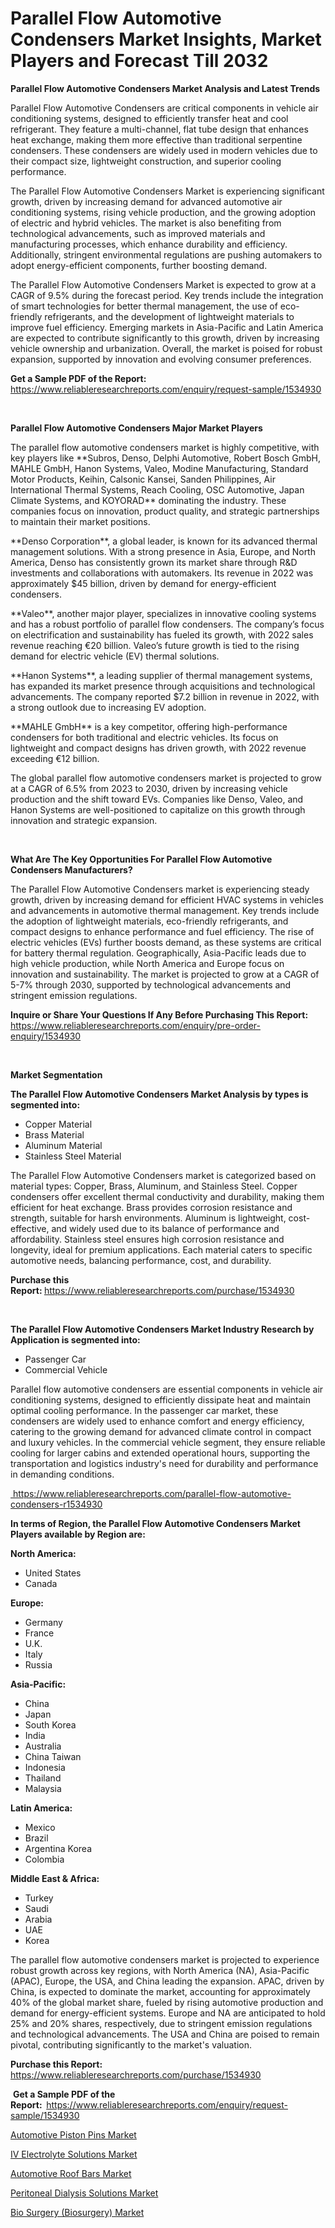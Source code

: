 <p><h1>Parallel Flow Automotive Condensers Market Insights, Market Players and Forecast Till 2032</h1></p><p><strong>Parallel Flow Automotive Condensers Market Analysis and Latest Trends</strong></p>
<p><p>Parallel Flow Automotive Condensers are critical components in vehicle air conditioning systems, designed to efficiently transfer heat and cool refrigerant. They feature a multi-channel, flat tube design that enhances heat exchange, making them more effective than traditional serpentine condensers. These condensers are widely used in modern vehicles due to their compact size, lightweight construction, and superior cooling performance.</p><p>The Parallel Flow Automotive Condensers Market is experiencing significant growth, driven by increasing demand for advanced automotive air conditioning systems, rising vehicle production, and the growing adoption of electric and hybrid vehicles. The market is also benefiting from technological advancements, such as improved materials and manufacturing processes, which enhance durability and efficiency. Additionally, stringent environmental regulations are pushing automakers to adopt energy-efficient components, further boosting demand.</p><p>The Parallel Flow Automotive Condensers Market is expected to grow at a CAGR of 9.5% during the forecast period. Key trends include the integration of smart technologies for better thermal management, the use of eco-friendly refrigerants, and the development of lightweight materials to improve fuel efficiency. Emerging markets in Asia-Pacific and Latin America are expected to contribute significantly to this growth, driven by increasing vehicle ownership and urbanization. Overall, the market is poised for robust expansion, supported by innovation and evolving consumer preferences.</p></p>
<p><strong>Get a Sample PDF of the Report:&nbsp;</strong> <a href="https://www.reliableresearchreports.com/enquiry/request-sample/1534930?utm_campaign=32&utm_medium=2&utm_source=Github&utm_content=ia&utm_term=23012025&utm_id=parallel-flow-automotive-condensers">https://www.reliableresearchreports.com/enquiry/request-sample/1534930</a></p>
<p>&nbsp;</p>
<p><strong>Parallel Flow Automotive Condensers Major Market Players</strong></p>
<p><p>The parallel flow automotive condensers market is highly competitive, with key players like **Subros, Denso, Delphi Automotive, Robert Bosch GmbH, MAHLE GmbH, Hanon Systems, Valeo, Modine Manufacturing, Standard Motor Products, Keihin, Calsonic Kansei, Sanden Philippines, Air International Thermal Systems, Reach Cooling, OSC Automotive, Japan Climate Systems, and KOYORAD** dominating the industry. These companies focus on innovation, product quality, and strategic partnerships to maintain their market positions.</p><p>**Denso Corporation**, a global leader, is known for its advanced thermal management solutions. With a strong presence in Asia, Europe, and North America, Denso has consistently grown its market share through R&D investments and collaborations with automakers. Its revenue in 2022 was approximately $45 billion, driven by demand for energy-efficient condensers.</p><p>**Valeo**, another major player, specializes in innovative cooling systems and has a robust portfolio of parallel flow condensers. The company’s focus on electrification and sustainability has fueled its growth, with 2022 sales revenue reaching €20 billion. Valeo’s future growth is tied to the rising demand for electric vehicle (EV) thermal solutions.</p><p>**Hanon Systems**, a leading supplier of thermal management systems, has expanded its market presence through acquisitions and technological advancements. The company reported $7.2 billion in revenue in 2022, with a strong outlook due to increasing EV adoption.</p><p>**MAHLE GmbH** is a key competitor, offering high-performance condensers for both traditional and electric vehicles. Its focus on lightweight and compact designs has driven growth, with 2022 revenue exceeding €12 billion.</p><p>The global parallel flow automotive condensers market is projected to grow at a CAGR of 6.5% from 2023 to 2030, driven by increasing vehicle production and the shift toward EVs. Companies like Denso, Valeo, and Hanon Systems are well-positioned to capitalize on this growth through innovation and strategic expansion.</p></p>
<p>&nbsp;</p>
<p><strong>What Are The Key Opportunities For Parallel Flow Automotive Condensers Manufacturers?</strong></p>
<p><p>The Parallel Flow Automotive Condensers market is experiencing steady growth, driven by increasing demand for efficient HVAC systems in vehicles and advancements in automotive thermal management. Key trends include the adoption of lightweight materials, eco-friendly refrigerants, and compact designs to enhance performance and fuel efficiency. The rise of electric vehicles (EVs) further boosts demand, as these systems are critical for battery thermal regulation. Geographically, Asia-Pacific leads due to high vehicle production, while North America and Europe focus on innovation and sustainability. The market is projected to grow at a CAGR of 5-7% through 2030, supported by technological advancements and stringent emission regulations.</p></p>
<p><strong>Inquire or Share Your Questions If Any Before Purchasing This Report:</strong> <a href="https://www.reliableresearchreports.com/enquiry/pre-order-enquiry/1534930?utm_campaign=32&utm_medium=2&utm_source=Github&utm_content=ia&utm_term=23012025&utm_id=parallel-flow-automotive-condensers">https://www.reliableresearchreports.com/enquiry/pre-order-enquiry/1534930</a></p>
<p>&nbsp;</p>
<p><strong>Market Segmentation</strong></p>
<p><strong>The Parallel Flow Automotive Condensers Market Analysis by types is segmented into:</strong></p>
<p><ul><li>Copper Material</li><li>Brass Material</li><li>Aluminum Material</li><li>Stainless Steel Material</li></ul></p>
<p><p>The Parallel Flow Automotive Condensers market is categorized based on material types: Copper, Brass, Aluminum, and Stainless Steel. Copper condensers offer excellent thermal conductivity and durability, making them efficient for heat exchange. Brass provides corrosion resistance and strength, suitable for harsh environments. Aluminum is lightweight, cost-effective, and widely used due to its balance of performance and affordability. Stainless steel ensures high corrosion resistance and longevity, ideal for premium applications. Each material caters to specific automotive needs, balancing performance, cost, and durability.</p></p>
<p><strong>Purchase this Report:&nbsp;</strong><a href="https://www.reliableresearchreports.com/purchase/1534930?utm_campaign=32&utm_medium=2&utm_source=Github&utm_content=ia&utm_term=23012025&utm_id=parallel-flow-automotive-condensers">https://www.reliableresearchreports.com/purchase/1534930</a></p>
<p>&nbsp;</p>
<p><strong>The Parallel Flow Automotive Condensers Market Industry Research by Application is segmented into:</strong></p>
<p><ul><li>Passenger Car</li><li>Commercial Vehicle</li></ul></p>
<p><p>Parallel flow automotive condensers are essential components in vehicle air conditioning systems, designed to efficiently dissipate heat and maintain optimal cooling performance. In the passenger car market, these condensers are widely used to enhance comfort and energy efficiency, catering to the growing demand for advanced climate control in compact and luxury vehicles. In the commercial vehicle segment, they ensure reliable cooling for larger cabins and extended operational hours, supporting the transportation and logistics industry's need for durability and performance in demanding conditions.</p></p>
<p><a href="https://www.reliableresearchreports.com/parallel-flow-automotive-condensers-r1534930?utm_campaign=32&utm_medium=2&utm_source=Github&utm_content=ia&utm_term=23012025&utm_id=parallel-flow-automotive-condensers">&nbsp;https://www.reliableresearchreports.com/parallel-flow-automotive-condensers-r1534930</a></p>
<p><strong>In terms of Region, the Parallel Flow Automotive Condensers Market Players available by Region are:</strong></p>
<p>
    <p> <strong> North America: </strong>
        <ul>
            <li>United States</li>
            <li>Canada</li>
        </ul>
        </p> 
    <p> <strong> Europe: </strong>
        <ul>
            <li>Germany</li>
            <li>France</li>
            <li>U.K.</li>
            <li>Italy</li>
            <li>Russia</li>
        </ul>
        </p> 
    <p> <strong> Asia-Pacific: </strong>
        <ul>
            <li>China</li>
            <li>Japan</li>
            <li>South Korea</li>
            <li>India</li>
            <li>Australia</li>
            <li>China Taiwan</li>
            <li>Indonesia</li>
            <li>Thailand</li>
            <li>Malaysia</li>
        </ul>
        </p> 
    <p> <strong> Latin America: </strong>
        <ul>
            <li>Mexico</li>
            <li>Brazil</li>
            <li>Argentina Korea</li>
            <li>Colombia</li>
        </ul>
        </p> 
    <p> <strong> Middle East & Africa: </strong>
        <ul>
            <li>Turkey</li>
            <li>Saudi</li>
            <li>Arabia</li>
            <li>UAE</li>
            <li>Korea</li>
        </ul>
    </p>
    </p>
<p><p>The parallel flow automotive condensers market is projected to experience robust growth across key regions, with North America (NA), Asia-Pacific (APAC), Europe, the USA, and China leading the expansion. APAC, driven by China, is expected to dominate the market, accounting for approximately 40% of the global market share, fueled by rising automotive production and demand for energy-efficient systems. Europe and NA are anticipated to hold 25% and 20% shares, respectively, due to stringent emission regulations and technological advancements. The USA and China are poised to remain pivotal, contributing significantly to the market's valuation.</p></p>
<p><strong>Purchase this Report: </strong><a href="https://www.reliableresearchreports.com/purchase/1534930?utm_campaign=32&utm_medium=2&utm_source=Github&utm_content=ia&utm_term=23012025&utm_id=parallel-flow-automotive-condensers">https://www.reliableresearchreports.com/purchase/1534930</a></p>
<p>&nbsp;<strong>Get a Sample PDF of the Report:&nbsp;&nbsp;</strong><a href="https://www.reliableresearchreports.com/enquiry/request-sample/1534930?utm_campaign=32&utm_medium=2&utm_source=Github&utm_content=ia&utm_term=23012025&utm_id=parallel-flow-automotive-condensers">https://www.reliableresearchreports.com/enquiry/request-sample/1534930</a></p>
<p><strong></strong></p>
<p><p><a href="https://github.com/irfadac/Market-Research-Report-List-5/blob/main/automotive-piston-pins-market.md?utm_campaign=32&utm_medium=2&utm_source=Github&utm_content=ia&utm_term=23012025&utm_id=parallel-flow-automotive-condensers">Automotive Piston Pins Market</a></p><p><a href="https://www.linkedin.com/pulse/whats-propelling-iv-electrolyte-solutions-markets-growth-afimc?utm_campaign=32&utm_medium=2&utm_source=Github&utm_content=ia&utm_term=23012025&utm_id=parallel-flow-automotive-condensers">IV Electrolyte Solutions Market</a></p><p><a href="https://github.com/JakirUddin651/Market-Research-Report-List-1/blob/main/automotive-roof-bars-market.md?utm_campaign=32&utm_medium=2&utm_source=Github&utm_content=ia&utm_term=23012025&utm_id=parallel-flow-automotive-condensers">Automotive Roof Bars Market</a></p><p><a href="https://www.linkedin.com/pulse/insights-peritoneal-dialysis-solutions-market-2025-2032-nx8lf?utm_campaign=32&utm_medium=2&utm_source=Github&utm_content=ia&utm_term=23012025&utm_id=parallel-flow-automotive-condensers">Peritoneal Dialysis Solutions Market</a></p><p><a href="https://www.linkedin.com/pulse/unlocking-growth-potential-strategic-analysis-bio-surgery-9gdmf?utm_campaign=32&utm_medium=2&utm_source=Github&utm_content=ia&utm_term=23012025&utm_id=parallel-flow-automotive-condensers">Bio Surgery (Biosurgery) Market</a></p></p>